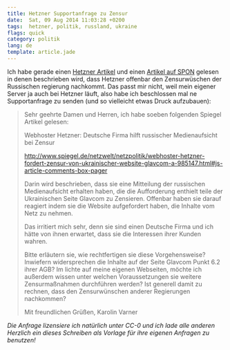 ```yaml
---
title: Hetzner Supportanfrage zu Zensur
date:  Sat, 09 Aug 2014 11:03:28 +0200
tags:  hetzner, politik, russland, ukraine
flags: quick
category: politik
lang: de
template: article.jade
---
```


Ich habe gerade einen
[Hetzner Artikel](http://www.heise.de/newsticker/meldung/Reporter-ohne-Grenzen-Russland-versucht-im-Ausland-zu-zensieren-2289163.html?wt_mc=rss.ho.beitrag.rdf)
und einen
[Artikel auf SPON](http://www.spiegel.de/netzwelt/netzpolitik/webhoster-hetzner-fordert-zensur-von-ukrainischer-website-glavcom-a-985147.html#js-article-comments-box-pager)
gelesen in denen beschrieben wird, dass Hetzner offenbar den
Zensurwüschen der Russischen regierung nachkommt. Das passt
mir nicht, weil mein eigener Server ja auch bei Hetzner
läuft, also habe ich beschlossen mal ne Supportanfrage zu
senden (und so vielleicht etwas Druck aufzubauen):

> Sehr geehrte Damen und Herren,
> ich habe soeben folgenden Spiegel Artikel gelesen:
>
> Webhoster Hetzner: Deutsche Firma hilft russischer Medienaufsicht bei Zensur
>
> http://www.spiegel.de/netzwelt/netzpolitik/webhoster-hetzner-fordert-zensur-von-ukrainischer-website-glavcom-a-985147.html#js-article-comments-box-pager
>
> Darin wird beschrieben, dass sie eine Mitteilung der russischen Medienaufsicht erhalten haben, die die Aufforderung enthielt teile der Ukrainischen Seite Glavcom zu Zensieren.
> Offenbar haben sie darauf reagiert indem sie die Website aufgefordert haben, die Inhalte vom Netz zu nehmen.
>
> Das irritiert mich sehr, denn sie sind einen Deutsche Firma und ich hätte von ihnen erwartet, dass sie die Interessen ihrer Kunden wahren.
>
> Bitte erläutern sie, wie rechtfertigen sie diese Vorgehensweise? Inwiefern widersprechen die Inhalte auf der Seite Glavcom Punkt 6.2 ihrer AGB?
> Im lichte auf meine eigenen Webseiten, möchte ich außerdem wissen unter welchen Voraussetzungen sie weitere Zensurmaßnahmen durchführen werden? Ist generell damit zu rechnen, dass den Zensurwünschen anderer Regierungen nachkommen?
>
> Mit freundlichen Grüßen,
> Karolin Varner

*Die Anfrage lizensiere ich natürlich unter CC-0 und ich
lade alle anderen Herzlich ein dieses Schreiben als Vorlage
für ihre eigenen Anfragen zu benutzen!*
